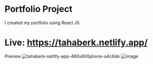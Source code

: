 # Portfolio Project
I created my portfolio using React JS
# Live: https://tahaberk.netlify.app/
Preview
![tahaberk-netlify-app-480x800phone-a4c6de](https://github.com/tsoysal/react-portfolio/assets/137247868/5557447f-f89c-4c97-a5a5-f99bce1cac89)
![image](https://github.com/tsoysal/react-portfolio/assets/137247868/87c845e7-88e4-4e50-a0f8-40bf02e46256)

